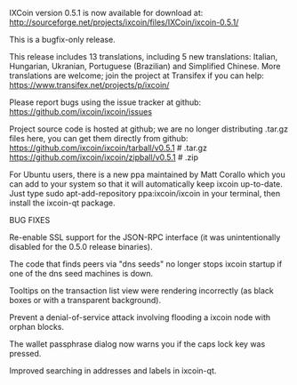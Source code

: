 IXCoin version 0.5.1 is now available for download at:
http://sourceforge.net/projects/ixcoin/files/IXCoin/ixcoin-0.5.1/

This is a bugfix-only release.

This release includes 13 translations, including 5 new translations:
Italian, Hungarian, Ukranian, Portuguese (Brazilian) and Simplified Chinese.
More translations are welcome; join the project at Transifex if you can help:
https://www.transifex.net/projects/p/ixcoin/

Please report bugs using the issue tracker at github:
https://github.com/ixcoin/ixcoin/issues

Project source code is hosted at github; we are no longer
distributing .tar.gz files here, you can get them
directly from github:
https://github.com/ixcoin/ixcoin/tarball/v0.5.1  # .tar.gz
https://github.com/ixcoin/ixcoin/zipball/v0.5.1  # .zip

For Ubuntu users, there is a new ppa maintained by Matt Corallo which
you can add to your system so that it will automatically keep
ixcoin up-to-date.  Just type
sudo apt-add-repository ppa:ixcoin/ixcoin
in your terminal, then install the ixcoin-qt package.


BUG FIXES

Re-enable SSL support for the JSON-RPC interface (it was unintentionally
disabled for the 0.5.0 release binaries).

The code that finds peers via "dns seeds" no longer stops ixcoin startup
if one of the dns seed machines is down.

Tooltips on the transaction list view were rendering incorrectly (as black boxes
or with a transparent background).

Prevent a denial-of-service attack involving flooding a ixcoin node with
orphan blocks.

The wallet passphrase dialog now warns you if the caps lock key was pressed.

Improved searching in addresses and labels in ixcoin-qt.
